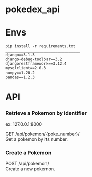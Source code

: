 # pokedex_api
 
# Envs
    pip install -r requirements.txt
    _________________________________
    django==3.1.3
    django-debug-toolbar==3.2
    djangorestframework==3.12.4
    mysqlclient==2.0.3
    numpy==1.20.2
    pandas==1.2.3

# API
### Retrieve a Pokemon by identifier
ex: 127.0.0.1:8000  <br />

GET /api/pokemon/{poke_number}/ <br />
Get a pokemon by its number.  <br />

### Create a Pokemon
POST /api/pokemon/ <br />
Create a new pokemon.  <br />


